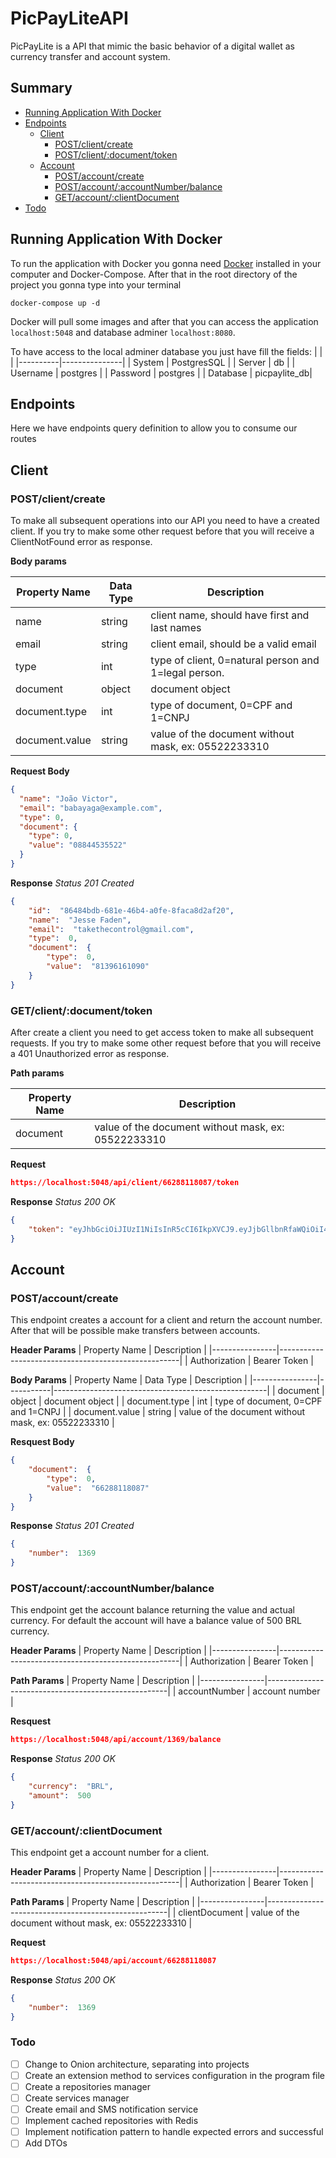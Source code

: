 # PicPayLiteAPI
PicPayLite is a API that mimic the basic behavior of a digital wallet as currency transfer and account system.
## Summary
- [Running Application With Docker](#RunningApplicationWithDocker)
- [Endpoints](#Endpoints)
	- [Client](#Client)
		- [POST/client/create](#POST/client/create)
		- [POST/client/:document/token](#POST/client/:document/token)
	- [Account](#Account)
		- [POST/account/create](#POST/account/create)
		- [POST/account/:accountNumber/balance](#POST/account/:accountNumber/balance)
		- [GET/account/:clientDocument](#GET/account/:clientDocument)
- [Todo](#Todo) 

## Running Application With Docker
To run the application with Docker you gonna need [Docker](https://docs.docker.com/desktop/install/windows-install/) installed in your computer and Docker-Compose. After that in the root directory of the project you gonna type into your terminal
```
docker-compose up -d
```
Docker will pull some images and after that you can access the application `localhost:5048` and database adminer `localhost:8080`. 

To have access to the local adminer database you just have fill the fields:
|				   |							 |
|----------|---------------|
| System   | PostgresSQL   |
| Server   |  db           |
| Username | postgres      |
| Password | postgres      |
| Database  | picpaylite_db|


## Endpoints
Here we have endpoints query definition to allow you to consume our routes

## Client

### POST/client/create
To make all subsequent operations into our API you need to have a created client. If you try to make some other request before that you will receive a ClientNotFound error as response.

**Body params**

| **Property Name** | **Data Type** | **Description**                                            |
|-------------------|---------------|------------------------------------------------------------|
| name              | string        | client name, should have first and last names              |
| email             | string        | client email, should be a valid email                      |
| type              | int           | type of client, 0=natural person and 1=legal person. |
| document          | object        | document object                                            |
| document.type     | int           | type of document, 0=CPF and 1=CNPJ                   |
| document.value    | string        | value of the document without mask, ex: 05522233310  |

**Request Body**
```json
{
  "name": "João Victor",
  "email": "babayaga@example.com",
  "type": 0,
  "document": {
    "type": 0,
    "value": "08844535522"
  }
}
```

**Response**
*Status 201 Created*
```json
{
	"id":  "86484bdb-681e-46b4-a0fe-8faca8d2af20",
	"name":  "Jesse Faden",
	"email":  "takethecontrol@gmail.com",
	"type":  0,
	"document":  {
		"type":  0,
		"value":  "81396161090"
	}
}
```

### GET/client/:document/token
After create a client you need to get access token to make all subsequent requests. If you try to make some other request before that you will receive a 401 Unauthorized error as response.

**Path params**

| **Property Name** | **Description**                                            |
|-------------------|------------------------------------------------------------
| document    			| value of the document without mask, ex: 05522233310				 |
    
**Request**
```json
https://localhost:5048/api/client/66288118087/token
```

**Response**
*Status 200 OK*
```json
{
	"token": "eyJhbGciOiJIUzI1NiIsInR5cCI6IkpXVCJ9.eyJjbGllbnRfaWQiOiI4NjQ4NGJkYi02ODFlLTQ2YjQtYTBmZS04ZmFjYThkMmFmMjAiLCJlbWFpbCI6InRha2V0aGVjb250cm9sQGdtYWlsLmNvbSIsImV4cCI6MTY4MzQzNzYxOSwiaXNzIjoiaXNzdWVyIiwiYXVkIjoiYXVkaWVuY2UifQ.jBsUXM9EBqsZbiUx4hGziyhlnPGEbiGY0vvv40wm6P8"
}
```

## Account

###  POST/account/create
This endpoint creates a account for a client and  return the account number. After that will be possible make transfers between accounts.

**Header Params**
| Property Name  | Description                                         |
|----------------|-----------------------------------------------------|
| Authorization  | Bearer Token                                        |


**Body Params**
| Property Name  | Data Type |  Description                                        |
|----------------|-----------|-----------------------------------------------------|
| document       | object    | document object                                     |
| document.type  | int       | type of document, 0=CPF and 1=CNPJ                  |
| document.value | string    | value of the document without mask, ex: 05522233310 |


**Resquest Body**
```json
{
	"document":  {
		"type":  0,
		"value":  "66288118087"
	}
}
```

**Response**
*Status 201 Created*
```json
{
	"number":  1369
}
```

###  POST/account/:accountNumber/balance
This endpoint get the account balance returning the value and actual currency. For default the account will have a balance value of 500 BRL currency. 

**Header Params**
| Property Name  | Description                                         |
|----------------|-----------------------------------------------------|
| Authorization  | Bearer Token                                        |


**Path Params**
| Property Name  |  Description                                        |
|----------------|-----------------------------------------------------|
| accountNumber  | account number                                     |


**Resquest**
```json
https://localhost:5048/api/account/1369/balance
```

**Response**
*Status 200 OK*
```json
{
	"currency":  "BRL",
	"amount":  500
}
```

### GET/account/:clientDocument
This endpoint get a account number for a client.

**Header Params**
| Property Name  | Description                                         |
|----------------|-----------------------------------------------------|
| Authorization  | Bearer Token                                        |


**Path Params**
| Property Name  |  Description                                        |
|----------------|-----------------------------------------------------|
| clientDocument | value of the document without mask, ex: 05522233310 |

**Request**
```json
https://localhost:5048/api/account/66288118087
```

**Response**
*Status 200 OK*
```json
{
	"number":  1369
}
```

### Todo
- [ ] Change to Onion architecture, separating into projects
- [ ] Create an extension method to services configuration in the program file
- [ ] Create a repositories manager
- [ ] Create services manager
- [ ] Create email and SMS notification service
- [ ] Implement cached repositories with Redis
- [ ] Implement notification pattern to handle expected errors and successful
- [ ] Add DTOs
